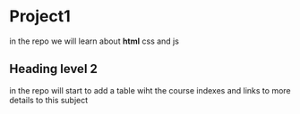 # Project1
in the repo we will learn about  **html** css and js 
## Heading level 2
in the repo will start to add a table wiht the course indexes and links to more details to this subject 

